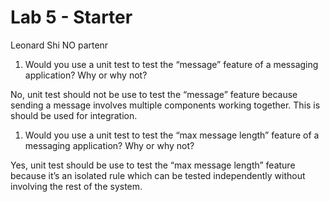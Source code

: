 # Lab 5 - Starter
Leonard Shi
NO partenr

1) Would you use a unit test to test the “message” feature of a messaging application? Why or why not?

No, unit test should not be use to test the “message” feature because sending a message involves multiple components working together. This is should be used for integration.

1) Would you use a unit test to test the “max message length” feature of a messaging application? Why or why not?

Yes, unit test should be use to test the “max message length” feature because it’s an isolated rule which can be tested independently without involving the rest of the system.